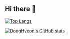 ## Hi there 👋
<!--<h3 align="left">💻Skills</h3>


<h3 align="left">👩‍💻 My Github Stats 👩‍💻</h3>-->
<div align="left">

  [![Top Langs](https://github-readme-stats.vercel.app/api/top-langs/?username=idleh4021&layout=compact)](https://github.com/idleh4021/github-readme-stats)
  
  [![DongHyeon's GitHub stats](https://github-readme-stats.vercel.app/api?username=idleh4021)](https://github.com/idleh4021/github-readme-stats)  

<!--![깃허브 스택](https://github-readme-stats.vercel.app/api?username=idleh4021&show_icons=true&theme=shadow_green)-->

</div>
<!--
**idleh4021/idleh4021** is a ✨ _special_ ✨ repository because its `README.md` (this file) appears on your GitHub profile.

Here are some ideas to get you started:

- 🔭 I’m currently working on ...
- 🌱 I’m currently learning ...
- 👯 I’m looking to collaborate on ...
- 🤔 I’m looking for help with ...
- 💬 Ask me about ...
- 📫 How to reach me: ...
- 😄 Pronouns: ...
- ⚡ Fun fact: ...
-->
